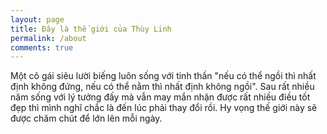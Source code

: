```yaml
---
layout: page
title: Đây là thế giới của Thùy Linh
permalink: /about
comments: true
---
```


<div class="row justify-content-between">
<div class="col-md-8 pr-5">

<p> Một cô gái siêu lười biếng luôn sống với tinh thần "nếu có thể ngồi thì nhất định không đứng, nếu có thể nằm thì nhất định không ngồi". Sau rất nhiều năm sống với lý tưởng đấy mà vẫn may mắn nhận được rất nhiều điều tốt đẹp thì mình nghĩ chắc là đến lúc phải thay đổi rồi. Hy vọng thế giới này sẽ được chăm chút để lớn lên mỗi ngày.
<p class="mb-5">
  

